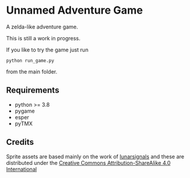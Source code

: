 # Unnamed Adventure Game

A zelda-like adventure game.

This is still a work in progress.

If you like to try the game just run

    python run_game.py

from the main folder.

## Requirements

* python >= 3.8
* pygame
* esper
* pyTMX

## Credits

Sprite assets are based mainly on the work of [lunarsignals](https://lunarsignals.itch.io/) and these are distributed under
the [Creative Commons Attribution-ShareAlike 4.0 International](https://creativecommons.org/licenses/by-sa/4.0/)